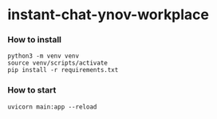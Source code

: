 # instant-chat-ynov-workplace

### How to install
```
python3 -m venv venv
source venv/scripts/activate
pip install -r requirements.txt
```
### How to start
```
uvicorn main:app --reload
```
